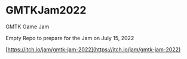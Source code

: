 # GMTKJam2022
GMTK Game Jam

Empty Repo to prepare for the Jam on July 15, 2022

[https://itch.io/jam/gmtk-jam-2022](https://itch.io/jam/gmtk-jam-2022)
